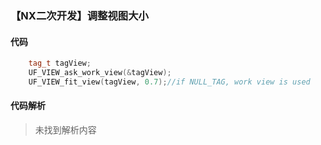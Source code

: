 ### 【NX二次开发】调整视图大小

#### 代码

```cpp
    tag_t tagView;
    UF_VIEW_ask_work_view(&tagView);
    UF_VIEW_fit_view(tagView, 0.7);//if NULL_TAG, work view is used
```

#### 代码解析
> 未找到解析内容

